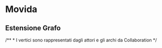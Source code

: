 # Movida



## Estensione Grafo
/**
	* I vertici sono rappresentati dagli attori e gli archi da Collaboration
	*/
